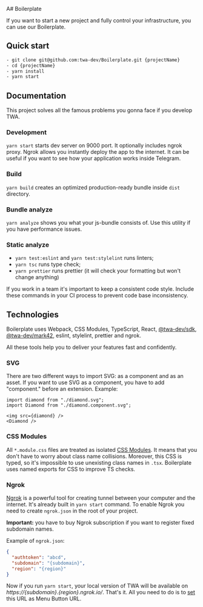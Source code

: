 A# Boilerplate

If you want to start a new project and fully control your infrastructure, you can use our Boilerplate.

## Quick start

```bash
- git clone git@github.com:twa-dev/Boilerplate.git {projectName}
- cd {projectName}
- yarn install
- yarn start
```

## Documentation

This project solves all the famous problems you gonna face if you develop TWA.

### Development

`yarn start` starts dev server on 9000 port. It optionally includes ngrok proxy. Ngrok allows you instantly deploy the app
to the internet. It can be useful if you want to see how your application works inside Telegram.

### Build

`yarn build` creates an optimized production-ready bundle inside `dist` directory.

### Bundle analyze

`yarn analyze` shows you what your js-bundle consists of. Use this utility if you have performance issues.

### Static analyze

- `yarn test:eslint` and `yarn test:stylelint` runs linters;
- `yarn tsc` runs type check;
- `yarn prettier` runs prettier (it will check your formatting but won't change anything)

If you work in a team it's important to keep a consistent code style. Include these commands in your CI process to prevent code base inconsistency.

## Technologies

Boilerplate uses Webpack, CSS Modules, TypeScript, React, [@twa-dev/sdk](https://github.com/twa-dev/sdk), [@twa-dev/mark42](https://github.com/twa-dev/Mark42), eslint, stylelint, prettier and ngrok.

All these tools help you to deliver your features fast and confidently.

### SVG

There are two different ways to import SVG: as a component and as an asset. If you want to use SVG as a component,
you have to add "component." before an extension. Example:

```tsx
import diamond from "./diamond.svg";
import Diamond from "./diamond.component.svg";

<img src={diamond} />
<Diamond />
```

### CSS Modules

All `*.module.css` files are treated as isolated [CSS Modules](https://github.com/css-modules/css-modules). It means that you don't have to worry about class name collisions.
Moreover, this CSS is typed, so it's impossible to use unexisting class names in `.tsx`. Boilerplate uses named exports for CSS to improve TS checks.

### Ngrok

[Ngrok](https://ngrok.com/) is a powerful tool for creating tunnel between your computer and the internet. It's
already built in `yarn start` command. To enable Ngrok you need to create `ngrok.json` in the root of your project.

**Important:** you have to buy Ngrok subscription if you want to register fixed subdomain names.

Example of `ngrok.json`:

```json
{
  "authtoken": "abcd",
  "subdomain": "{subdomain}",
  "region": "{region}"
}
```

Now if you run `yarn start`, your local version of TWA will be available on _https://{subdomain}.{region}.ngrok.io/_. That's it. All you need to do is to [set](https://core.telegram.org/bots/webapps#launching-web-apps-from-the-menu-button) this URL as Menu Button URL.
